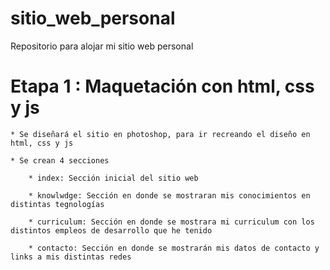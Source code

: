 # sitio_web_personal
Repositorio para alojar mi sitio web personal

# Etapa 1 : Maquetación con html, css y js
    * Se diseñará el sitio en photoshop, para ir recreando el diseño en html, css y js

    * Se crean 4 secciones

        * index: Sección inicial del sitio web

        * knowlwdge: Sección en donde se mostraran mis conocimientos en distintas tegnologías

        * curriculum: Sección en donde se mostrara mi curriculum con los distintos empleos de desarrollo que he tenido
        
        * contacto: Sección en donde se mostrarán mis datos de contacto y links a mis distintas redes